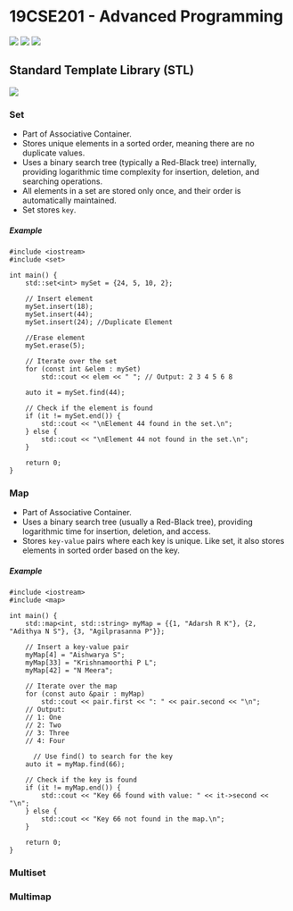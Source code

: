 # 19CSE201 - Advanced Programming 
![](https://img.shields.io/badge/Batch-23CYS-lightgreen) ![](https://img.shields.io/badge/UG-blue) ![](https://img.shields.io/badge/Subject-AP-blue)
<br/>

## Standard Template Library (STL)
![](https://img.shields.io/badge/Date-26_September-blue)

### Set
- Part of Associative Container.
- Stores unique elements in a sorted order, meaning there are no duplicate values.
- Uses a binary search tree (typically a Red-Black tree) internally, providing logarithmic time complexity for insertion, deletion, and searching operations.
- All elements in a set are stored only once, and their order is automatically maintained.
- Set stores ```key```.

##### Example 
```
#include <iostream>
#include <set>

int main() {
    std::set<int> mySet = {24, 5, 10, 2};

    // Insert element
    mySet.insert(18);
    mySet.insert(44);
    mySet.insert(24); //Duplicate Element
    
    //Erase element
    mySet.erase(5);

    // Iterate over the set
    for (const int &elem : mySet)
        std::cout << elem << " "; // Output: 2 3 4 5 6 8
        
    auto it = mySet.find(44);

    // Check if the element is found
    if (it != mySet.end()) {
        std::cout << "\nElement 44 found in the set.\n";
    } else {
        std::cout << "\nElement 44 not found in the set.\n";
    }

    return 0;
}
```

### Map
- Part of Associative Container.
- Uses a binary search tree (usually a Red-Black tree), providing logarithmic time for insertion, deletion, and access.
- Stores ```key-value``` pairs where each key is unique. Like set, it also stores elements in sorted order based on the key.

##### Example
```
#include <iostream>
#include <map>

int main() {
    std::map<int, std::string> myMap = {{1, "Adarsh R K"}, {2, "Adithya N S"}, {3, "Agilprasanna P"}};

    // Insert a key-value pair
    myMap[4] = "Aishwarya S";
    myMap[33] = "Krishnamoorthi P L";
    myMap[42] = "N Meera";

    // Iterate over the map
    for (const auto &pair : myMap)
        std::cout << pair.first << ": " << pair.second << "\n";
    // Output:
    // 1: One
    // 2: Two
    // 3: Three
    // 4: Four
    
      // Use find() to search for the key
    auto it = myMap.find(66);

    // Check if the key is found
    if (it != myMap.end()) {
        std::cout << "Key 66 found with value: " << it->second << "\n";
    } else {
        std::cout << "Key 66 not found in the map.\n";
    }

    return 0;
}
```

### Multiset

### Multimap
